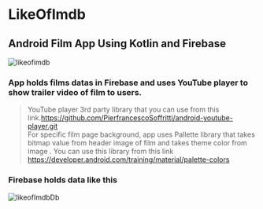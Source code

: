 # LikeOfImdb
## Android Film App Using Kotlin and Firebase
![likeofimdb](https://user-images.githubusercontent.com/52549784/64896941-413f2900-d68a-11e9-9ef4-5ff8c6888d06.gif)

### App holds films datas in Firebase and uses YouTube player to show trailer video of film to users.
> YouTube player 3rd party library that you can use from this link.https://github.com/PierfrancescoSoffritti/android-youtube-player.git<br/>
>For specific film page background, app uses Pallette library that takes bitmap value from header image of film and takes theme color from image . You can use this library from this link https://developer.android.com/training/material/palette-colors
### Firebase holds data like this
![likeofImdbDb](https://user-images.githubusercontent.com/52549784/64897675-ece97880-d68c-11e9-837f-ca4e5b1d3ac0.PNG)
